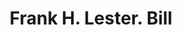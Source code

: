 ---
doi: 10.7916/D83V0V8H
date_other: '1900'
date_other_textual: 1900-1909
form: printed ephemera
genre:
- Invoices
name:
- Frank H. Lester
object_in_context_url: https://biggert.cul.columbia.edu/items/view/ave_biggert_01001
subject_hierarchical_geographic:
- New York, New York, United States
subject_name:
- Frank H. Lester
title: Frank H. Lester. Bill
sort_title: Frank H. Lester. Bill
call_number: ave_biggert_01001
coordinates:
- 40.71277777777778,-74.00583333333333
pid: ave_biggert_01001
identifiers: ave_biggert_01001
thumbnail: https://derivativo-1.library.columbia.edu/iiif/2/ldpd:344313/full/!256,256/0/native.jpg
permalink: "/biggert/ave_biggert_01001/"
layout: iiif-image-page
---